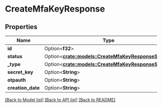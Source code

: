 # CreateMfaKeyResponse

## Properties

Name | Type | Description | Notes
------------ | ------------- | ------------- | -------------
**id** | Option<**f32**> |  | [optional]
**status** | Option<[**crate::models::CreateMfaKeyResponseStatus**](Create_MFA_Key_Response_status.md)> |  | [optional]
**_type** | Option<[**crate::models::CreateMfaKeyResponseStatus**](Create_MFA_Key_Response_status.md)> |  | [optional]
**secret_key** | Option<**String**> |  | [optional]
**otpauth** | Option<**String**> |  | [optional]
**creation_date** | Option<**String**> |  | [optional]

[[Back to Model list]](../README.md#documentation-for-models) [[Back to API list]](../README.md#documentation-for-api-endpoints) [[Back to README]](../README.md)


